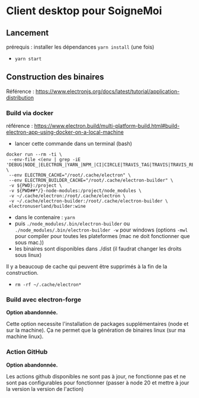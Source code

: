 # Client desktop pour SoigneMoi

## Lancement

prérequis : installer les dépendances `yarn install` (une fois)

- `yarn start` 

## Construction des binaires

Référence : https://www.electronjs.org/docs/latest/tutorial/application-distribution

### Build via docker

référence : https://www.electron.build/multi-platform-build.html#build-electron-app-using-docker-on-a-local-machine

- lancer cette commande dans un terminal (bash)

```
docker run --rm -ti \
 --env-file <(env | grep -iE 'DEBUG|NODE_|ELECTRON_|YARN_|NPM_|CI|CIRCLE|TRAVIS_TAG|TRAVIS|TRAVIS_REPO_|TRAVIS_BUILD_|TRAVIS_BRANCH|TRAVIS_PULL_REQUEST_|APPVEYOR_|CSC_|GH_|GITHUB_|BT_|AWS_|STRIP|BUILD_') \
 --env ELECTRON_CACHE="/root/.cache/electron" \
 --env ELECTRON_BUILDER_CACHE="/root/.cache/electron-builder" \
 -v ${PWD}:/project \
 -v ${PWD##*/}-node-modules:/project/node_modules \
 -v ~/.cache/electron:/root/.cache/electron \
 -v ~/.cache/electron-builder:/root/.cache/electron-builder \
 electronuserland/builder:wine

```
- dans le contenaire : `yarn`
- puis `./node_modules/.bin/electron-builder` ou `./node_modules/.bin/electron-builder -w` pour windows (options `-mwl` pour compiler pour toutes les plateformes (mac ne doit fonctionner que sous mac.))
- les binaires sont disponibles dans ./dist (il faudrat changer les droits sous linux)

Il y a beaucoup de cache qui peuvent être supprimés à la fin de la construction.
- `rm -rf ~/.cache/electron*`

### Build avec electron-forge

**Option abandonnée.**

Cette option necessite l'installation de packages supplémentaires (node et sur la machine). Ça ne permet que la génération de binaires linux (sur ma machine linux). 

### Action GitHub

**Option abandonnée.**

Les actions github disponibles ne sont pas à jour, ne fonctionne pas et ne sont pas configurables pour fonctionner (passer à node 20 et mettre à jour la version la version de l'action)

